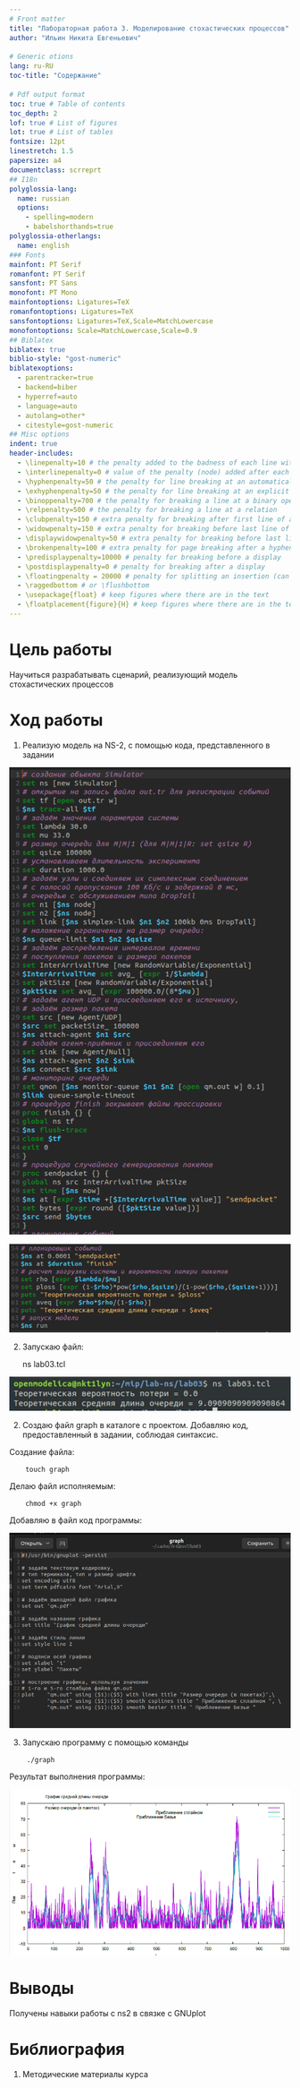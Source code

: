 ```yaml
---
# Front matter
title: "Лабораторная работа 3. Моделирование стохастических процессов"
author: "Ильин Никита Евгеньевич"

# Generic otions
lang: ru-RU
toc-title: "Содержание"

# Pdf output format
toc: true # Table of contents
toc_depth: 2
lof: true # List of figures
lot: true # List of tables
fontsize: 12pt
linestretch: 1.5
papersize: a4
documentclass: scrreprt
## I18n
polyglossia-lang:
  name: russian
  options:
	- spelling=modern
	- babelshorthands=true
polyglossia-otherlangs:
  name: english
### Fonts
mainfont: PT Serif
romanfont: PT Serif
sansfont: PT Sans
monofont: PT Mono
mainfontoptions: Ligatures=TeX
romanfontoptions: Ligatures=TeX
sansfontoptions: Ligatures=TeX,Scale=MatchLowercase
monofontoptions: Scale=MatchLowercase,Scale=0.9
## Biblatex
biblatex: true
biblio-style: "gost-numeric"
biblatexoptions:
  - parentracker=true
  - backend=biber
  - hyperref=auto
  - language=auto
  - autolang=other*
  - citestyle=gost-numeric
## Misc options
indent: true
header-includes:
  - \linepenalty=10 # the penalty added to the badness of each line within a paragraph (no associated penalty node) Increasing the value makes tex try to have fewer lines in the paragraph.
  - \interlinepenalty=0 # value of the penalty (node) added after each line of a paragraph.
  - \hyphenpenalty=50 # the penalty for line breaking at an automatically inserted hyphen
  - \exhyphenpenalty=50 # the penalty for line breaking at an explicit hyphen
  - \binoppenalty=700 # the penalty for breaking a line at a binary operator
  - \relpenalty=500 # the penalty for breaking a line at a relation
  - \clubpenalty=150 # extra penalty for breaking after first line of a paragraph
  - \widowpenalty=150 # extra penalty for breaking before last line of a paragraph
  - \displaywidowpenalty=50 # extra penalty for breaking before last line before a display math
  - \brokenpenalty=100 # extra penalty for page breaking after a hyphenated line
  - \predisplaypenalty=10000 # penalty for breaking before a display
  - \postdisplaypenalty=0 # penalty for breaking after a display
  - \floatingpenalty = 20000 # penalty for splitting an insertion (can only be split footnote in standard LaTeX)
  - \raggedbottom # or \flushbottom
  - \usepackage{float} # keep figures where there are in the text
  - \floatplacement{figure}{H} # keep figures where there are in the text
---
```


# Цель работы

Научиться разрабатывать сценарий, реализующий модель стохастических процессов

# Ход работы

1. Реализую модель на NS-2, с помощью кода, представленного в задании

![Рис 1. Код программы(1)](images/img(1).png)

![Рис 2. Код программы(2)](images/img(2).png)

2. Запускаю файл:

      ns lab03.tcl

  ![Рис 3. Результат работы программы](images/photo_2022-04-30_11-36-13.jpg)


2. Создаю файл graph в каталоге с проектом. Добавляю код, предоставленный в задании, соблюдая синтаксис.

  Создание файла:

        touch graph

  Делаю файл исполняемым:

        chmod +x graph

  Добавляю в файл код программы:

![Рис 4. Код программы GNUplot](images/img(3).png)

3. Запускаю программу с помощью команды

        ./graph

  Результат выполнения программы:

![Рис 5. График №1 - Результат выполнения программы](images/img(4).png)

# Выводы

Получены навыки работы с ns2 в связке с GNUplot

# Библиография

1. Методические материалы курса